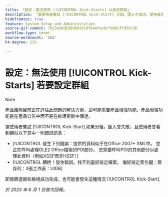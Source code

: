 ```yaml
---
title: 「設定：無法使用 [!UICONTROL Kick-Starts] 以設定群組」
description: 「當使用者嘗試 [!UICONTROL Kick-Start] 分組，匯入不成功，使用者看到一則錯誤訊息。」
hidefromtoc: true
feature: System Setup and Administration
source-git-commit: 7023e66db369b0281df644fae9cf9902ffd59c3b
workflow-type: tm+mt
source-wordcount: '162'
ht-degree: 22%

---
```



# 設定：無法使用 [!UICONTROL Kick-Starts] 若要設定群組

>[!NOTE]
>
>產品團隊目前正在評估此問題的解決方案，這可能需要產品增強功能。產品增強功能是在產品公告中而不是在維護更新中傳達。

當使用者嘗試 [!UICONTROL Kick-Start] 如果分組，匯入會失敗，且使用者會看到類似以下其中一則錯誤訊息：

* [!UICONTROL 發生下列錯誤：提供的資料似乎在Office 2007+ XML中。 您正在呼叫處理OLE2 Office檔案的POI部分。 您需要呼叫POI的其他部分以處理此資料（例如XSSF而非HSSF）]
* [!UICONTROL 糟糕！發生錯誤。找不到喜好設定檔案。 偏好設定索引鍵：暫存列：3張工作表：UIGB]

即使篩選器和檢視成功完成，也可能會發生這種情況 [!UICONTROL Kick-Start].

_於 2023 年 6 月 1 日首次回報。_
